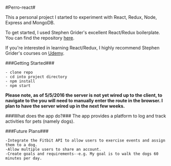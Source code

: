 #Perro-react#

This a personal project I started to experiment with React, Redux, Node, Express and MongoDB.

To get started, I used Stephen Grider's excellent React/Redux boilerplate.  You can find the repository [here](https://github.com/StephenGrider/ReduxSimpleStarter).

If you're interested in learning React/Redux, I highly recommend Stephen Grider's courses on [Udemy](https://www.udemy.com/react-redux/).

###Getting Started###

```
- clone repo
- cd into project directory
- npm install
- npm start
```

**Please note, as of 5/5/2016 the server is not yet wired up to the client,
to navigate to the you will need to manually enter the route in the browser.
I plan to have the server wired up in the next few weeks.**

###What does the app do?###
The app provides a platform to log and track activities for pets (namely dogs).

###Future Plans###

```
-Integrate the Fitbit API to allow users to exercise events and assign them to a dog.
-Allow multiple users to share an account.
-Create goals and requirements--e.g. My goal is to walk the dogs 60 minutes per day.
```
